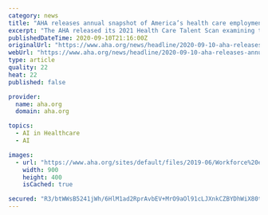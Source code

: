 ```yaml
---
category: news
title: "AHA releases annual snapshot of America’s health care employment landscape"
excerpt: "The AHA released its 2021 Health Care Talent Scan examining the latest factors and trends affecting the health care workforce."
publishedDateTime: 2020-09-10T21:16:00Z
originalUrl: "https://www.aha.org/news/headline/2020-09-10-aha-releases-annual-snapshot-americas-health-care-employment-landscape"
webUrl: "https://www.aha.org/news/headline/2020-09-10-aha-releases-annual-snapshot-americas-health-care-employment-landscape"
type: article
quality: 22
heat: 22
published: false

provider:
  name: aha.org
  domain: aha.org

topics:
  - AI in Healthcare
  - AI

images:
  - url: "https://www.aha.org/sites/default/files/2019-06/Workforce%20employment%20900x400.jpg"
    width: 900
    height: 400
    isCached: true

secured: "R3/btWWsB5241jWh/6HlM1ad2RprAvbEV+MrO9aOl91cLJXnkCZBYDhWiX80twvRipeWOziY+xG1mmPdNGPj+R3p2VkHHWgZ8fkHfTv9E3uTOzps9zLgSNSM7Ul0Sr4SGqt71a5+gP/u/DtcFe1gVA4IVjIRIU5U+0un5hkOdhnzulQLW0evxVdXHKYRg4U4a8MQwLoItPH4i7h6+wBfnRtFskHsJ9URJVWzxI3CjaqIX36y6t4hD5tEqSqzd1huInWnPjhc6kDMkKOdeChTB86Ni9R8NZ5iWWPJFrvg5bwhfRtxTGqaFdWsrx/SmQKQI/4yfWWVi7smSL7+TCTtcv9puPLGCSINY/4NNtfz7o0=;/otLFwdDRMwm3DuC3YI1Kw=="
---
```


